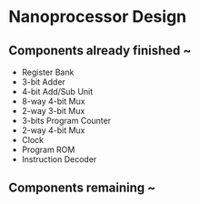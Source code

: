 # Nanoprocessor Design

<h2>Components already finished ~</h2>
<ul>
<li>Register Bank</li>
<li>3-bit Adder</li>
<li>4-bit Add/Sub Unit</li>
<li>8-way 4-bit Mux</li>
<li>2-way 3-bit Mux</li>
<li>3-bits Program Counter<br></li>
<li>2-way 4-bit Mux</li>
<li>Clock</li>
<li>Program ROM</li>
 <li>Instruction Decoder</li>
</ul>

<h2>Components remaining ~</h2> 
<ul>
  
</ul>


